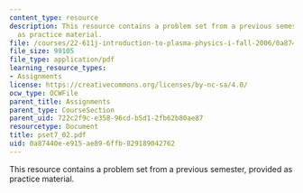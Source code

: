 ```yaml
---
content_type: resource
description: This resource contains a problem set from a previous semester, provided
  as practice material.
file: /courses/22-611j-introduction-to-plasma-physics-i-fall-2006/0a87440ee915ae896ffb829189042762_pset7_02.pdf
file_size: 99105
file_type: application/pdf
learning_resource_types:
- Assignments
license: https://creativecommons.org/licenses/by-nc-sa/4.0/
ocw_type: OCWFile
parent_title: Assignments
parent_type: CourseSection
parent_uid: 722c2f9c-e358-96cd-b5d1-2fb62b80ae87
resourcetype: Document
title: pset7_02.pdf
uid: 0a87440e-e915-ae89-6ffb-829189042762
---
```

This resource contains a problem set from a previous semester, provided as practice material.